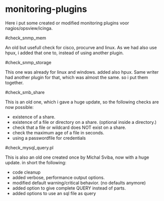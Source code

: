 # monitoring-plugins
Here i put some created or modified monitoring plugins voor nagios/opsview/icinga.

#check_snmp_mem

An old but usefull check for cisco, procurve and linux.  As we had also use hpux, i added that one to, instead of using another plugin.

#check_snmp_storage

This one was already for linux and windows. added also hpux.  Same writer had another plugin for that, which was almost the same. so i put them together.

#check_smb_share

This is an old one, which i gave a huge update, so the following checks are now possible:
 * existence of a share.
 * existence of a file or directory on a share. (optional inside a directory.)
 * check that a file or wildcard does NOT exist on a share.
 * check the maximum age of a file in seconds.
 * using a passwordfile for credentials
 
#check_mysql_query.pl

This is also an old one created once by Michal Sviba, now with a huge update. 
in short the following:
 * code cleanup
 * added verbose, performance output options.
 * modified default warning/critical behavior. (no defaults anymore)
 * added option to give complete QUERY instead of parts.
 * added options to use an sql file as query
